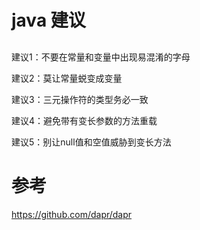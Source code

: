 #  java 建议

## 

建议1：不要在常量和变量中出现易混淆的字母

建议2：莫让常量蜕变成变量

建议3：三元操作符的类型务必一致

建议4：避免带有变长参数的方法重载

建议5：别让null值和空值威胁到变长方法



##

## 




# 参考

https://github.com/dapr/dapr